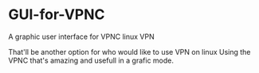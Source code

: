 # GUI-for-VPNC
A graphic user interface for VPNC linux VPN

That'll be another option for who would like to use VPN on linux
Using the VPNC that's amazing and usefull in a grafic mode.
